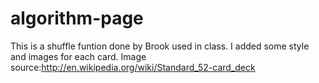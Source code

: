 # algorithm-page
This is a shuffle funtion done by Brook used in class. I added some style and images for each card.
Image source:http://en.wikipedia.org/wiki/Standard_52-card_deck
